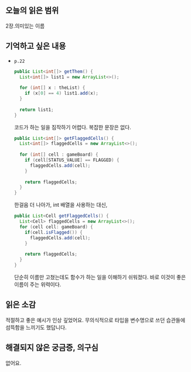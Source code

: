 ## 오늘의 읽은 범위
2장.의미있는 이름

## 기억하고 싶은 내용
- `p.22`
  ```java
  public List<int[]> getThem() {
    List<int[]> list1 = new ArrayList<>();
    
    for (int[] x : theList) {
      if (x[0] == 4) list1.add(x);
    }
    
    return list1;
  }
  ```
  코드가 하는 일을 짐작하기 어렵다. 복잡한 문장은 없다.
  
  ```java
  public List<int[]> getFlaggedCells() {
    List<int[]> flaggedCells = new ArrayList<>();
    
    for (int[] cell : gameBoard) {
      if (cell[STATUS_VALUE] == FLAGGED) {
        flaggedCells.add(cell);
      }
      
      return flaggedCells;
    }
  }
  ```
  한걸음 더 나아가, int 배열을 사용하는 대신, 
  ```java
  public List<Cell getFlaggedCells() {
    List<Cell> flaggedCells = new ArrayList<>();
    for (cell cell: gameBoard) {
      if(cell.isFlagged()) {
        flaggedCells.add(cell);
      }
      
      return flaggedCells;
    }
  }
  ```
  단순히 이름만 고쳤는데도 함수가 하는 일을 이해하기 쉬워졌다. 바로 이것이 좋은 이름이 주는 위력이다.

## 읽은 소감
적절하고 좋은 예시가 인상 깊었어요. 무의식적으로 타입을 변수명으로 쓰던 습관들에 섬뜩함을 느끼기도 했답니다.

## 해결되지 않은 궁금증, 의구심
없어요.
